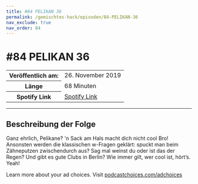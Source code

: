 ```yaml
---
title: #84 PELIKAN 36
permalink: /gemischtes-hack/episoden/84-PELIKAN-36
nav_exclude: true
nav_order: 84
---
```


# #84 PELIKAN 36
<table class="resp-table dcf-table dcf-table-responsive dcf-table-bordered dcf-table-striped dcf-w-100%">
                    <tbody>
                        <tr>
                            <th scope="row">Veröffentlich am:</th>
                            <td data-label="Veröffentlich am:">26. November 2019</td>
                        </tr>
                        <tr>
                            <th scope="row">Länge </th>
                            <td data-label="Länge ">68 Minuten</td>
                        </tr><tr>
                                <th scope="row">Spotify Link</th>
                                <td data-label="Spotify Link"><a href="https://open.spotify.com/episode/5a8qg8BdR9nebdfGvcIfs9">Spotify Link</a></td>
                            </tr></tbody>
                </table>

***

## Beschreibung der Folge

<div>
<p>Ganz ehrlich, Pelikane? 'n Sack am Hals macht dich nicht cool Bro! Ansonsten werden die klassischen w-Fragen geklärt: spuckt man beim Zähneputzen zwischendurch aus? Sag mal weinst du oder ist das der Regen? Und gibt es gute Clubs in Berlin? Wie immer gilt, wer cool ist, hört’s. Yeah!</p><p> </p><p>Learn more about your ad choices. Visit <a href="https://podcastchoices.com/adchoices">podcastchoices.com/adchoices</a></p>  
</div>


